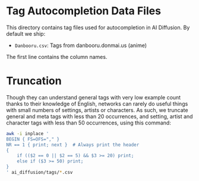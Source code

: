# Tag Autocompletion Data Files

This directory contains tag files used for autocompletion in AI Diffusion. By default we ship:

- `Danbooru.csv`: Tags from danbooru.donmai.us (anime)

The first line contains the column names.

# Truncation

Though they can understand general tags with very low example count thanks to their knowledge of English,
networks can rarely do useful things with small numbers of settings, artists or characters. As such,
we truncate general and meta tags with less than 20 occurrences, and setting, artist and character
tags with less than 50 occurrences, using this command:

```sh
awk -i inplace '
BEGIN { FS=OFS="," }
NR == 1 { print; next }  # Always print the header
{
    if (($2 == 0 || $2 == 5) && $3 >= 20) print;
    else if ($3 >= 50) print;
}
' ai_diffusion/tags/*.csv
```
